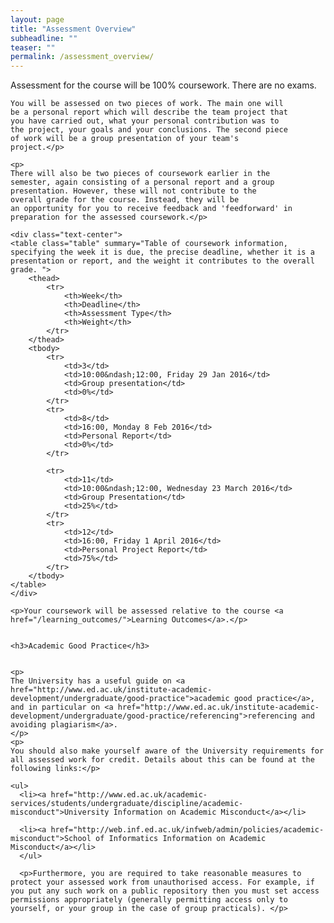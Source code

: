 ```yaml
---
layout: page
title: "Assessment Overview"
subheadline: ""
teaser: ""
permalink: /assessment_overview/
---
```

<div>
	<p>
	Assessment for the course will be 100% coursework. There are
	no exams.</p>
	<p>

	You will be assessed on two pieces of work. The main one will
	be a personal report which will describe the team project that
	you have carried out, what your personal contribution was to
	the project, your goals and your conclusions. The second piece
	of work will be a group presentation of your team's
	project.</p>

	<p>
	There will also be two pieces of coursework earlier in the
	semester, again consisting of a personal report and a group
	presentation. However, these will not contribute to the
	overall grade for the course. Instead, they will be
	an opportunity for you to receive feedback and 'feedforward' in
	preparation for the assessed coursework.</p>

	<div class="text-center">
	<table class="table" summary="Table of coursework information, specifying the week it is due, the precise deadline, whether it is a presentation or report, and the weight it contributes to the overall grade. ">
		<thead>
			<tr>
				<th>Week</th>
				<th>Deadline</th>
				<th>Assessment Type</th>
				<th>Weight</th>
			</tr>
		</thead>
		<tbody>
			<tr>
				<td>3</td>
				<td>10:00&ndash;12:00, Friday 29 Jan 2016</td>
				<td>Group presentation</td>
				<td>0%</td>
			</tr>
			<tr>
				<td>8</td>
				<td>16:00, Monday 8 Feb 2016</td>
				<td>Personal Report</td>
				<td>0%</td>
			</tr>
			
			<tr>
				<td>11</td>
				<td>10:00&ndash;12:00, Wednesday 23 March 2016</td>
				<td>Group Presentation</td>
				<td>25%</td>
			</tr>
			<tr>
				<td>12</td>
				<td>16:00, Friday 1 April 2016</td>
				<td>Personal Project Report</td>
				<td>75%</td>
			</tr>
		</tbody>
	</table>
	</div>

    <p>Your coursework will be assessed relative to the course <a href="/learning_outcomes/">Learning Outcomes</a>.</p>


	<h3>Academic Good Practice</h3>


	<p>
	The University has a useful guide on <a href="http://www.ed.ac.uk/institute-academic-development/undergraduate/good-practice">academic good practice</a>, and in particular on <a href="http://www.ed.ac.uk/institute-academic-development/undergraduate/good-practice/referencing">referencing and avoiding plagiarism</a>.
    </p>
    <p>
	You should also make yourself aware of the University requirements for all assessed work for credit. Details about this can be found at the following links:</p>

	<ul>
      <li><a href="http://www.ed.ac.uk/academic-services/students/undergraduate/discipline/academic-misconduct">University Information on Academic Misconduct</a></li>

      <li><a href="http://web.inf.ed.ac.uk/infweb/admin/policies/academic-misconduct">School of Informatics Information on Academic Misconduct</a></li>
      </ul>

      <p>Furthermore, you are required to take reasonable measures to protect your assessed work from unauthorised access. For example, if you put any such work on a public repository then you must set access permissions appropriately (generally permitting access only to yourself, or your group in the case of group practicals). </p>

</div>

